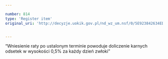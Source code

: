 ```yaml
---

number: 814
type: 'Register item'
original_uri: 'http://decyzje.uokik.gov.pl/nd_wz_um.nsf/0/5E923842634ED832C12572DD003296DA?OpenDocument'


---
```


“Wniesienie raty po ustalonym terminie powoduje doliczenie karnych odsetek w wysokości 0,5% za każdy dzień zwłoki”
